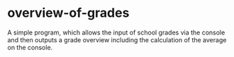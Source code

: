 # overview-of-grades
A simple program, which allows the input of school grades via the console and then outputs a grade overview including the calculation of the average on the console.
